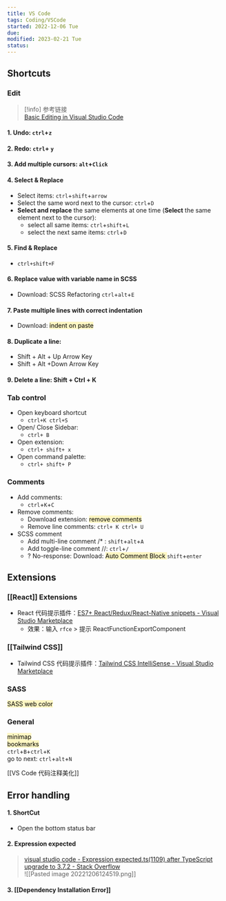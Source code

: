 ```yaml
---
title: VS Code
tags: Coding/VSCode  
started: 2022-12-06 Tue
due: 
modified: 2023-02-21 Tue
status: 
---
```

## Shortcuts
### Edit

> [!info] 参考链接  
[Basic Editing in Visual Studio Code](https://code.visualstudio.com/docs/editor/codebasics#_find-and-replace)

#### 1. Undo: `ctrl`+`z`
#### 2. Redo: `ctrl`+ `y`
#### 3. Add multiple cursors: `alt`+`Click`
#### 4. Select & Replace
- Select items: `ctrl`+`shift`+`arrow`
- Select the same word next to the cursor: `ctrl`+`D`
- **Select and replace** the same elements at one time (**Select** the same element next to the cursor): 
	- select all same items: `ctrl`+`shift`+`L`
	- select the next same items: `ctrl`+`D`
#### 5. Find & Replace
- `ctrl+shift+F`
#### 6. Replace value with variable name in SCSS
- Download: SCSS Refactoring `ctrl`+`alt`+`E`
#### 7. Paste multiple lines with correct indentation
- Download: <mark style="background: #FFF3A3A6;">indent on paste</mark>
#### 8. Duplicate a line: 
   - Shift + Alt + Up Arrow Key 
   - Shift + Alt +Down Arrow Key
#### 9. Delete a line: Shift + Ctrl + K
### Tab control
- Open keyboard shortcut
   - `ctrl+K ctrl+S`
- Open/ Close Sidebar: 
   - `ctrl+ B`
- Open extension: 
   - `ctrl+ shift+ x`
- Open command palette:
   - `ctrl+ shift+ P`
### Comments
- Add comments:
   - `ctrl`+`K`+`C`
- Remove comments:
   - Download extension: <mark style="background: #FFF3A3A6;">remove comments</mark>
   - Remove line comments: `ctrl+ K ctrl+ U`
- SCSS comment
   - Add multi-line comment /* : `shift`+`alt`+`A`
   - Add toggle-line comment //: `ctrl`+`/`
   - ? No-response: Download: <mark style="background: #FFF3A3A6;">Auto Comment Block </mark>`shift`+`enter`
## Extensions
### [[React]] Extensions
- React 代码提示插件：[ES7+ React/Redux/React-Native snippets - Visual Studio Marketplace](https://marketplace.visualstudio.com/items?itemName=dsznajder.es7-react-js-snippets)
	- 效果：输入 `rfce` > 提示 ReactFunctionExportComponent
### [[Tailwind CSS]]
- Tailwind CSS 代码提示插件：[Tailwind CSS IntelliSense - Visual Studio Marketplace](https://marketplace.visualstudio.com/items?itemName=bradlc.vscode-tailwindcss)
### SASS
<mark style="background: #FFF3A3A6;">SASS web color</mark>
### General
<mark style="background: #FFF3A3A6;">minimap</mark>  
<mark style="background: #FFF3A3A6;">bookmarks</mark>  
   `ctrl`+`B`+`ctrl`+`K`  
   go to next: `ctrl`+`alt`+`N`

[[VS Code 代码注释美化]]
## Error handling
#### 1. ShortCut
- Open the bottom status bar
#### 2. Expression expected
>[visual studio code - Expression expected.ts(1109) after TypeScript upgrade to 3.7.2 - Stack Overflow](https://stackoverflow.com/questions/58820889/expression-expected-ts1109-after-typescript-upgrade-to-3-7-2)  
![[Pasted image 20221206124519.png]]

#### 3. [[Dependency Installation Error]]




